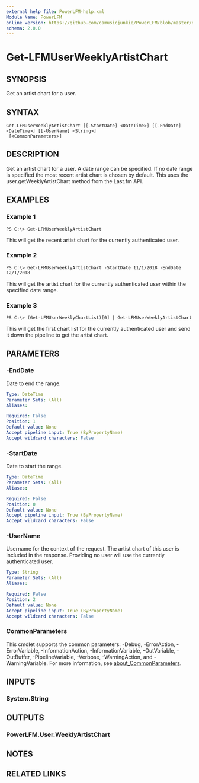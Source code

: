 ```yaml
---
external help file: PowerLFM-help.xml
Module Name: PowerLFM
online version: https://github.com/camusicjunkie/PowerLFM/blob/master/docs/Get-LFMUserWeeklyArtistChart.md
schema: 2.0.0
---
```


# Get-LFMUserWeeklyArtistChart

## SYNOPSIS
Get an artist chart for a user.

## SYNTAX

```
Get-LFMUserWeeklyArtistChart [[-StartDate] <DateTime>] [[-EndDate] <DateTime>] [[-UserName] <String>]
 [<CommonParameters>]
```

## DESCRIPTION
Get an artist chart for a user.
A date range can be specified.
If no date range is specified the most recent artist chart is chosen by default.
This uses the user.getWeeklyArtistChart method from the Last.fm API.

## EXAMPLES

### Example 1
```
PS C:\> Get-LFMUserWeeklyArtistChart
```

This will get the recent artist chart for the currently authenticated user.

### Example 2
```
PS C:\> Get-LFMUserWeeklyArtistChart -StartDate 11/1/2018 -EndDate 12/1/2018
```

This will get the artist chart for the currently authenticated user within the specified date range.

### Example 3
```
PS C:\> (Get-LFMUserWeeklyChartList)[0] | Get-LFMUserWeeklyArtistChart
```

This will get the first chart list for the currently authenticated user and send it down the pipeline to get the artist chart.

## PARAMETERS

### -EndDate
Date to end the range.

```yaml
Type: DateTime
Parameter Sets: (All)
Aliases:

Required: False
Position: 1
Default value: None
Accept pipeline input: True (ByPropertyName)
Accept wildcard characters: False
```

### -StartDate
Date to start the range.

```yaml
Type: DateTime
Parameter Sets: (All)
Aliases:

Required: False
Position: 0
Default value: None
Accept pipeline input: True (ByPropertyName)
Accept wildcard characters: False
```

### -UserName
Username for the context of the request.
The artist chart of this user is included in the response.
Providing no user will use the currently authenticated user.

```yaml
Type: String
Parameter Sets: (All)
Aliases:

Required: False
Position: 2
Default value: None
Accept pipeline input: True (ByPropertyName)
Accept wildcard characters: False
```

### CommonParameters
This cmdlet supports the common parameters: -Debug, -ErrorAction, -ErrorVariable, -InformationAction, -InformationVariable, -OutVariable, -OutBuffer, -PipelineVariable, -Verbose, -WarningAction, and -WarningVariable. For more information, see [about_CommonParameters](http://go.microsoft.com/fwlink/?LinkID=113216).

## INPUTS

### System.String
## OUTPUTS

### PowerLFM.User.WeeklyArtistChart
## NOTES

## RELATED LINKS
